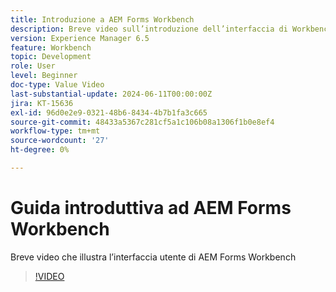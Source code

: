 ```yaml
---
title: Introduzione a AEM Forms Workbench
description: Breve video sull’introduzione dell’interfaccia di Workbench
version: Experience Manager 6.5
feature: Workbench
topic: Development
role: User
level: Beginner
doc-type: Value Video
last-substantial-update: 2024-06-11T00:00:00Z
jira: KT-15636
exl-id: 96d0e2e9-0321-48b6-8434-4b7b1fa3c665
source-git-commit: 48433a5367c281cf5a1c106b08a1306f1b0e8ef4
workflow-type: tm+mt
source-wordcount: '27'
ht-degree: 0%

---
```


# Guida introduttiva ad AEM Forms Workbench

Breve video che illustra l’interfaccia utente di AEM Forms Workbench

>[!VIDEO](https://video.tv.adobe.com/v/3439811/?learn=on&captions=ita)
